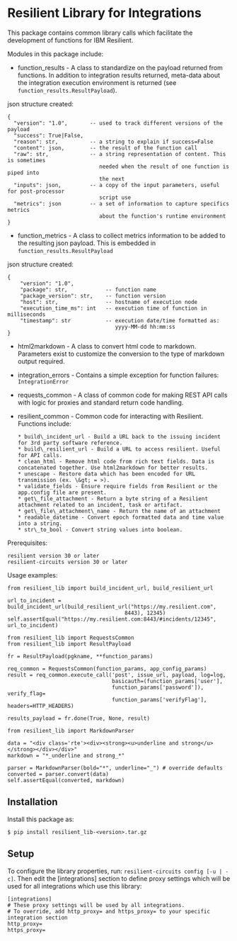 # Resilient Library for Integrations

This package contains common library calls which facilitate the development of functions for IBM Resilient.

Modules in this package include:

* function_results - A class to standardize on the payload returned from functions. In addition to integration results returned, meta-data about the integration execution environment is returned (see `function_results.ResultPayload`).

json structure created:

```
{ 
  "version": "1.0",       -- used to track different versions of the payload
  "success": True|False,
  "reason": str,          -- a string to explain if success=False
  "content": json,        -- the result of the function call
  "raw": str,             -- a string representation of content. This is sometimes
                             needed when the result of one function is piped into 
                             the next
  "inputs": json,         -- a copy of the input parameters, useful for post-processor 
                             script use
  "metrics": json         -- a set of information to capture specifics metrics 
                             about the function's runtime environment
}
```
* function\_metrics - A class to collect metrics information to be added to the resulting json payload. This is embedded in `function_results.ResultPayload`

json structure created:

```
{
    "version": "1.0",
    "package": str,            -- function name
    "package_version": str,    -- function version
    "host": str,               -- hostname of execution node
    "execution_time_ms": int   -- execution time of function in milliseconds
    "timestamp": str           -- execution date/time formatted as: 
                                  yyyy-MM-dd hh:mm:ss
}
```
* html2markdown - A class to convert html code to markdown. Parameters exist to customize the conversion to the type of markdown output required.
* integration_errors - Contains a simple exception for function failures: `IntegrationError`
* requests_common - A class of common code for making REST API calls with logic for proxies and standard return code handling.
* resilient_common - Common code for interacting with Resilient. Functions include:
      
      * build\_incident_url - Build a URL back to the issuing incident for 3rd party software reference.
      * build\_resilient_url - Build a URL to access resilient. Useful for API calls.
      * clean_html - Remove html code from rich text fields. Data is concatenated together. Use html2markdown for better results.
      * unescape - Restore data which has been encoded for URL transmission (ex. \&gt; = >).
      * validate_fields - Ensure require fields from Resilient or the app.config file are present.
      * get\_file_attachment - Return a byte string of a Resilient attachment related to an incident, task or artifact.
      * get\_file\_attachment\_name - Return the name of an attachment
      * readable_datetime - Convert epoch formatted data and time value into a string.
      * str\_to_bool - Convert string values into boolean.

Prerequisites:

```
resilient version 30 or later
resilient-circuits version 30 or later
```

Usage examples:

```
from resilient_lib import build_incident_url, build_resilient_url

url_to_incident = build_incident_url(build_resilient_url("https://my.resilient.com", 
                                     8443), 12345)
self.assertEqual("https://my.resilient.com:8443/#incidents/12345", url_to_incident)
```

```
from resilient_lib import RequestsCommon
from resilient_lib import ResultPayload

fr = ResultPayload(pgkname, **function_params)

req_common = RequestsCommon(function_params, app_config_params)
result = req_common.execute_call('post', issue_url, payload, log=log,
                                 basicauth=(function_params['user'], 
                                 function_params['password']), verify_flag= 
                                 function_params['verifyFlag'], headers=HTTP_HEADERS)

results_payload = fr.done(True, None, result)

```

```
from resilient_lib import MarkdownParser

data = "<div class='rte'><div><strong><u>underline and strong</u></strong></div></div>"
markdown = "*_underline and strong_*"

parser = MarkdownParser(bold="*", underline="_") # override defaults
converted = parser.convert(data)
self.assertEqual(converted, markdown)
```

## Installation

Install this package as:
   
```
$ pip install resilient_lib-<version>.tar.gz
```

## Setup

To configure the library properties, run: `resilient-circuits config [-u | -c]`. 
Then edit the [integrations] section to define proxy settings which will be used for all integrations which use this library:

```
[integrations]
# These proxy settings will be used by all integrations. 
# To override, add http_proxy= and https_proxy= to your specific integration section
http_proxy=
https_proxy=
```

